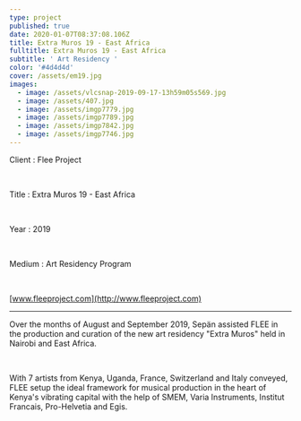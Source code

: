 ```yaml
---
type: project
published: true
date: 2020-01-07T08:37:08.106Z
title: Extra Muros 19 - East Africa
fulltitle: Extra Muros 19 - East Africa
subtitle: ' Art Residency '
color: '#4d4d4d'
cover: /assets/em19.jpg
images:
  - image: /assets/vlcsnap-2019-09-17-13h59m05s569.jpg
  - image: /assets/407.jpg
  - image: /assets/imgp7779.jpg
  - image: /assets/imgp7789.jpg
  - image: /assets/imgp7842.jpg
  - image: /assets/imgp7746.jpg
---
```

Client : Flee Project

<br/>

Title : Extra Muros 19 - East Africa 

<br/>

Year : 2019

<br/>

Medium : Art Residency Program

<br/>

[www.fleeproject.com](http://www.fleeproject.com)

- - -

Over the months of August and September 2019, Sepän assisted FLEE in the production and curation of the new art residency "Extra Muros" held in Nairobi and East Africa. 

<br/>

With 7 artists from Kenya, Uganda, France, Switzerland and Italy conveyed, FLEE setup the ideal framework for musical production in the heart of Kenya's vibrating capital with the help of SMEM, Varia Instruments, Institut Francais, Pro-Helvetia and Egis.

